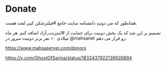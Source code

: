 # Donate

همانطور که می دونید دانشنامه سایت جامع #فیلترشکن کپی لفت هست. 

تصمیم بر این شد که یک بخش دونیت برای حمایت از #اینترنت_آزاد اضافه کنم. هر ماه میلادی ۱۰ نفر برتر دونیت سرور در @mahsanet  رو قرار می دهم.


https://www.mahsaserver.com/donors

https://x.com/GhostOfSarina/status/1832437922139926894



